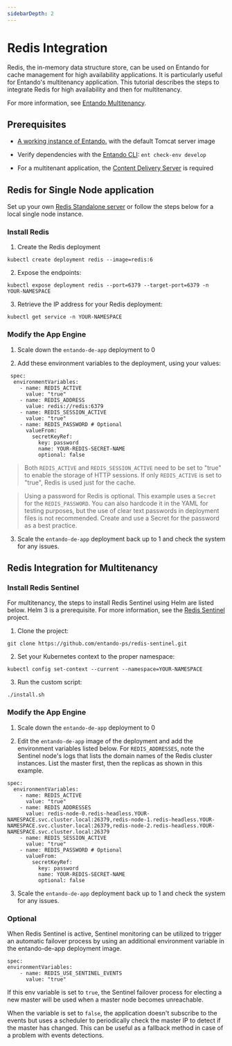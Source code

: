 ```yaml
---
sidebarDepth: 2
---
```


# Redis Integration
Redis, the in-memory data structure store, can be used on Entando for cache management for high availability applications. It is particularly useful for Entando's multitenancy application. This tutorial describes the steps to integrate Redis for high availability and then for multitenancy.

For more information, see [Entando Multitenancy](multitenancy-tutorial.md).

## Prerequisites
* [A working instance of Entando.](../../../docs/getting-started/README.md) with the default Tomcat server image

* Verify dependencies with the [Entando CLI](../../docs/getting-started/entando-cli.md#check-the-environment): `ent check-env develop`

* For a multitenant application, the [Content Delivery Server](./mt-cds.md) is required

## Redis for Single Node application
Set up your own [Redis Standalone server](https://redis.io/docs/getting-started/installation/) or follow the steps below for a local single node instance.

### Install Redis
1. Create the Redis deployment
```
kubectl create deployment redis --image=redis:6
```
2. Expose the endpoints:
```
kubectl expose deployment redis --port=6379 --target-port=6379 -n YOUR-NAMESPACE
```
3. Retrieve the IP address for your Redis deployment:
```
kubectl get service -n YOUR-NAMESPACE
```

### Modify the App Engine
1. Scale down the `entando-de-app` deployment to 0

2. Add these environment variables to the deployment, using your values:  
```
 spec:
  environmentVariables:
    - name: REDIS_ACTIVE
      value: "true"
    - name: REDIS_ADDRESS
      value: redis://redis:6379 
    - name: REDIS_SESSION_ACTIVE 
      value: "true"
    - name: REDIS_PASSWORD # Optional
      valueFrom:
        secretKeyRef:
          key: password
          name: YOUR-REDIS-SECRET-NAME
          optional: false 
```
>Both `REDIS_ACTIVE` and `REDIS_SESSION_ACTIVE` need to be set to "true" to enable the storage of HTTP sessions. If only `REDIS_ACTIVE` is set to "true", Redis is used just for the cache.  

>Using a password for Redis is optional. This example uses a `Secret` for the `REDIS_PASSWORD`. You can also hardcode it in the YAML for testing purposes, but the use of clear text passwords in deployment files is not recommended. Create and use a Secret for the password as a best practice.

3. Scale the `entando-de-app` deployment back up to 1 and check the system for any issues.

## Redis Integration for Multitenancy

### Install Redis Sentinel
For multitenancy, the steps to install Redis Sentinel using Helm are listed below. Helm 3 is a prerequisite. For more information, see the [Redis Sentinel](https://github.com/entando-ps/redis-sentinel) project. 

1. Clone the project:
```
git clone https://github.com/entando-ps/redis-sentinel.git
```
2. Set your Kubernetes context to the proper namespace:
```
kubectl config set-context --current --namespace=YOUR-NAMESPACE
```
3. Run the custom script:
```
./install.sh
```

### Modify the App Engine 

1. Scale down the `entando-de-app` deployment to 0

2. Edit the `entando-de-app` image of the deployment and add the environment variables listed below. For
`REDIS_ADDRESSES`, note the Sentinel node's logs that lists the domain names of the Redis cluster instances. List the master first, then the replicas as shown in this example. 

```
spec:
  environmentVariables:
    - name: REDIS_ACTIVE
      value: "true"
    - name: REDIS_ADDRESSES
      value: redis-node-0.redis-headless.YOUR-NAMESPACE.svc.cluster.local:26379,redis-node-1.redis-headless.YOUR-NAMESPACE.svc.cluster.local:26379,redis-node-2.redis-headless.YOUR-NAMESPACE.svc.cluster.local:26379
    - name: REDIS_SESSION_ACTIVE 
      value: "true"
    - name: REDIS_PASSWORD # Optional
      valueFrom:
        secretKeyRef:
          key: password
          name: YOUR-REDIS-SECRET-NAME
          optional: false    
```
  
3. Scale the `entando-de-app` deployment back up to 1 and check the system for any issues.

### Optional
When Redis Sentinel is active, Sentinel monitoring can be utilized to trigger an automatic failover process by using an additional environment variable in the entando-de-app deployment image. 

```
spec:
environmentVariables:
    - name: REDIS_USE_SENTINEL_EVENTS
      value: "true" 
```
If this env variable is set to `true`, the Sentinel failover process for electing a new master will be used when a master node becomes unreachable. 

When the variable is set to `false`, the application doesn't subscribe to the events but uses a scheduler to periodically check the master IP to detect if the master has changed. This can be useful as a fallback method in case of a problem with events detections.
